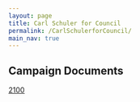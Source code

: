 ```yaml
---
layout: page
title: Carl Schuler for Council
permalink: /CarlSchulerforCouncil/
main_nav: true
---
```

## Campaign Documents

[2100](assets/2100.pdf)
